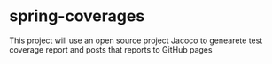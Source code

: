# spring-coverages

This project will use an open source project Jacoco to genearete test coverage report and posts that reports to GitHub pages 
